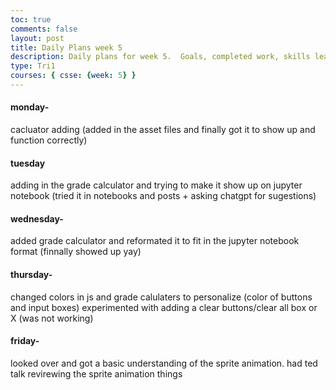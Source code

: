 ```yaml
---
toc: true
comments: false
layout: post
title: Daily Plans week 5
description: Daily plans for week 5.  Goals, completed work, skills learned
type: Tri1
courses: { csse: {week: 5} }
---
```


#### monday-
cacluator adding (added in the asset files and finally got it to show up and function correctly)

#### tuesday
adding in the grade calculator and trying to make it show up on jupyter notebook (tried it in notebooks and posts + asking chatgpt for sugestions)

#### wednesday-
added grade calculator and reformated it to fit in the jupyter notebook format (finnally showed up yay)

#### thursday-
changed colors in js and grade calulaters to personalize (color of buttons and input boxes) experimented with adding a clear buttons/clear all box or X (was not working)

#### friday-
looked over and got a basic understanding of the sprite animation.  had ted talk revirewing the sprite animation things